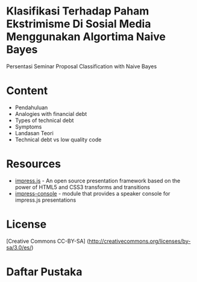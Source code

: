 Klasifikasi Terhadap Paham Ekstrimisme Di Sosial Media Menggunakan Algortima Naive Bayes
=======

Persentasi Seminar Proposal Classification with Naive Bayes  
# Content

+ Pendahuluan
 + Analogies with financial debt
 + Types of technical debt
 + Symptoms
+ Landasan Teori
+ Technical debt vs low quality code

# Resources

* [impress.js](https://github.com/bartaz/impress.js) - An open source presentation framework based on the power of HTML5 and CSS3 transforms and transitions
* [impress-console](https://github.com/regebro/impress-console) - module that provides a speaker console for impress.js presentations

# License

[Creative Commons CC-BY-SA] (http://creativecommons.org/licenses/by-sa/3.0/es/)

# Daftar Pustaka

